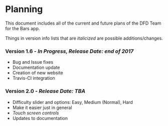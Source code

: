 # Planning
This document includes all of the current and future plans of the DFD Team for the Bars app.

Things in version info lists that are *italicized* are possible additions/changes.

### Version 1.6 - *In Progress, Release Date: end of 2017*
- Bug and Issue fixes
- Documentation update
- Creation of new website
- Travis-CI integration

### Version 2.0 - *Release Date: TBA*
- Difficulty slider and options: Easy, Medium (Normal), Hard 
- Make it easier just in general 
- *Touch screen controls*
- Updates to documentation
